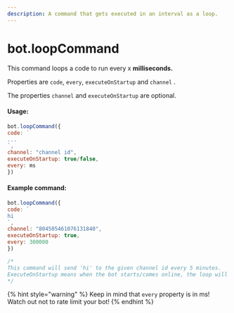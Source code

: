 ```yaml
---
description: A command that gets executed in an interval as a loop.
---
```


# bot.loopCommand

This command loops a code to run every x **milliseconds.**

Properties are `code`, `every`, `executeOnStartup` and `channel` .

The properties `channel` and `executeOnStartup` are optional. 

#### Usage:

```javascript
bot.loopCommand({
code: `
...
`,
channel: "channel id",
executeOnStartup: true/false,
every: ms
})
```

#### Example command:

```javascript
bot.loopCommand({
code: `
hi
`,
channel: "804505461076131840",
executeOnStartup: true,
every: 300000
})

/*
This command will send 'hi' to the given channel id every 5 minutes. 
ExecuteOnStartup means when the bot starts/comes online, the loop will start
*/
```

{% hint style="warning" %}
Keep in mind that `every` property is in ms! Watch out not to rate limit your bot!
{% endhint %}

